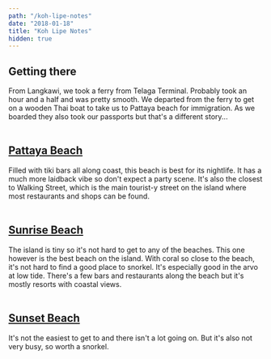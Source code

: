 ```yaml
---
path: "/koh-lipe-notes"
date: "2018-01-18"
title: "Koh Lipe Notes"
hidden: true
---
```

## Getting there

From Langkawi, we took a ferry from Telaga Terminal. Probably took an hour and a half and was pretty smooth. We departed from the ferry to get on a wooden Thai boat to take us to Pattaya beach for immigration. As we boarded they also took our passports but that's a different story...
<br></br>

## [Pattaya Beach](https://www.google.co.th/maps/place/Pattaya+Beach/@12.9360693,100.8800315,17z/data=!3m1!4b1!4m5!3m4!1s0x31029605af36b5dd:0x4aff93f8a30460a8!8m2!3d12.9360693!4d100.8822202)

Filled with tiki bars all along coast, this beach is best for its nightlife. It has a much more laidback vibe so don't expect a party scene. It's also the closest to Walking Street, which is the main tourist-y street on the island where most restaurants and shops can be found.
<br></br>

## [Sunrise Beach](https://www.google.co.th/maps/place/Sunrise+Beach+Restaurant/@6.4897488,99.3075083,17z/data=!3m1!4b1!4m5!3m4!1s0x304c04cda811b283:0xec4a6ea18cddeb3d!8m2!3d6.4897488!4d99.309697)

The island is tiny so it's not hard to get to any of the beaches. This one however is the best beach on the island. With coral so close to the beach, it's not hard to find a good place to snorkel. It's especially good in the arvo at low tide. There's a few bars and restaurants along the beach but it's mostly resorts with coastal views.
<br></br>

## [Sunset Beach](https://www.google.co.th/maps/place/Sunset+Beach/@6.4923332,99.2982829,17z/data=!3m1!4b1!4m5!3m4!1s0x304c04b56eb78629:0xe2b542baead9f14a!8m2!3d6.4923332!4d99.3004716)

It's not the easiest to get to and there isn't a lot going on. But it's also not very busy, so worth a snorkel.

